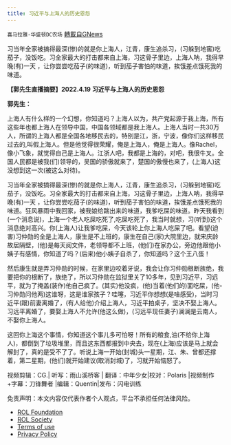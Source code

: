 ```yaml
---
title: 习近平与上海人的历史恩怨
---
```

`喜马拉雅-华盛顿DC农场` [轉載自GNews](https://gnews.org/zh-hans/2428823/)

习当年全家被搞得最深(惨)的就是你上海人，江青，康生追杀习，(习躲到地窖)吃茄子，没饭吃。习全家最大的打击都来自上海，习这骨子里边，上海人呐，我得早晚(有)一天 ，让你尝尝吃茄子(的味道)，听到茄子害怕的味道，挨饿差点饿死我的味道。
  
**【郭先生直播摘要】2022.4.19 习近平与上海人的历史恩怨**
 
**郭先生：**
 
上海人有什么样的一个幻想，你知道吗？上海人以为，共产党起源于我上海，所有这些年也都上海人在领导中国，中国各领域都是我上海人。上海人当时一共30万人，所谓的上海人都是全国各地移民去的，特别是江，浙，宁波，像你们这样移民过去的,叫假上海人。但是他觉得很荣耀，俺是上海人，俺是上海人。像Rachel，像小飞象，就觉得自己是上海人。江浙人吧，我都是上海的，对吧，我很牛叉。全国人民都是被我(们)领导的，吴国的骄傲就来了，楚国的傲慢也来了，(上海人)这没想到这一次(被这么对待)。
 
习当年全家被搞得最深(惨)的就是你上海人，江青，康生追杀习，(习躲到地窖)吃茄子，没饭吃。习全家最大的打击都来自上海，习这骨子里边，上海人呐，我得早晚(有)一天 ，让你尝尝吃茄子(的味道)，听到茄子害怕的味道，挨饿差点饿死我的味道。狂风暴雨中我回家，被我娘给踹出来的味道，我爹吃屎的味道。昨天我看到(一个消息说)，上海一个老人吃屎吃死了,吃屎吃死了，我当时就想，习(听到)这个消息绝对高兴。你(上海人)让我爹吃屎，今天该轮上你上海人吃屎了吧。看望(迫害)习仲勋的全是上海人，康生是不上班的，康生在自己(家)大院里边，就宋庆龄故居隔壁，(他)是每天阅文件，老领导都不上班，(他们)在家办公，旁边他跟他小姨子有感情，你知道了吗？(后来)他小姨子自杀了，你知道吗？这个王八蛋！
 
然后康生就是弄习仲勋的时候，在家里边咬着牙说，我会让你习仲勋根断族绝，我要把你的根断了，族绝了，所以习仲勋在监狱里关了10多年，见到习近平，习远平，就为了掩盖(装作)他自己疯了。(其实)他没疯，(他)当着(他们的)面吃屎，(他-习仲勋问他两)这谁呀，这是谁家孩子？哇噻，习近平你想想(是啥感受)，当时习近平(跟)前妻离婚了，(有人给他)介绍上海人，习近平拍桌子，坚决不娶上海人。习远平离婚了，要娶上海人不允许(他这么做)，(习远平现任妻子)澜澜是云南人，不娶你上海人。
 
这回你上海这个事情，你知道这个事儿多可怕呀！所有的粮食,油(不给你上海人)，都倒到了垃圾堆里，而且这东西都报到中央去，现在(上海)应该是马上就会解封了，真的是受不了了。听说上海一开始(封城)头一星期，江、朱、曾都还撑着，第二星期，(他们)就开始建议(取消封城)了，习就开始恼怒了。

视频剪辑：CG.| 听写：雨山溪桥客 | 翻译：中年少女|校对：Polaris |视频制作+字幕：刀锋舞者 |编辑：Quentin|发布：闪电训练

免责声明：本文内容仅代表作者个人观点，平台不承担任何法律风险。
  
- [ROL Foundation](https://rolfoundation.org/)
- [ROL Society](https://rolsociety.org/)
- [Terms of use](https://gnews.org/terms-of-use-3/)
- [Privacy Policy](https://gnews.org/privacy-policy/)
